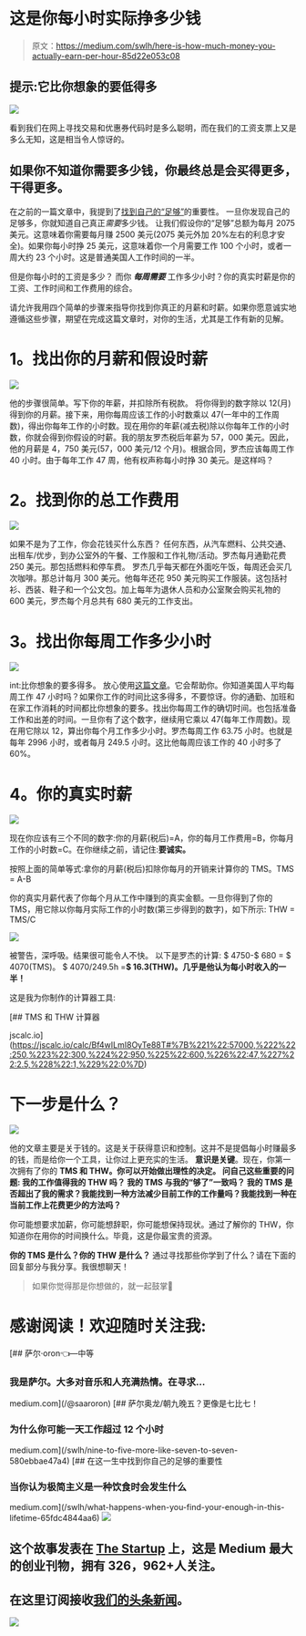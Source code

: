# 这是你每小时实际挣多少钱

> 原文：<https://medium.com/swlh/here-is-how-much-money-you-actually-earn-per-hour-85d22e053c08>

## 提示:它比你想象的要低得多

![](img/b90b76d71169bbf04b6d5eb94756be6f.png)

看到我们在网上寻找交易和优惠券代码时是多么聪明，而在我们的工资支票上又是多么无知，这是相当令人惊讶的。

## 如果你不知道你需要多少钱，你最终总是会买得更多，干得更多。

在之前的一篇文章中，我提到了[找到自己的“足够”](/swlh/what-happens-when-you-find-your-enough-in-this-lifetime-65fdc4844aa6)的重要性。
一旦你发现自己的足够多，你就知道自己真正*需要*多少钱。
让我们假设你的“足够”总额为每月 2075 美元。这意味着你需要每月赚 2500 美元(2075 美元外加 20%左右的利息才安全)。如果你每小时挣 25 美元，这意味着你一个月需要工作 100 个小时，或者一周大约 23 个小时。这是普通美国人工作时间的一半。

但是你每小时的工资是多少？
而你 ***每周需要*** 工作多少小时？你的真实时薪是你的工资、工作时间和工作费用的综合。

请允许我用四个简单的步骤来指导你找到你真正的月薪和时薪。如果你愿意诚实地遵循这些步骤，期望在完成这篇文章时，对你的生活，尤其是工作有新的见解。

# **1。找出你的月薪和假设时薪**

![](img/f459e16441275e7b7a513ea0d8039cac.png)

他的步骤很简单。写下你的年薪，并扣除所有税款。
将你得到的数字除以 12(月)得到你的月薪。接下来，用你每周应该工作的小时数乘以 47(一年中的工作周数)，得出你每年工作的小时数。现在用你的年薪(减去税)除以你每年工作的小时数，你就会得到你假设的时薪。我的朋友罗杰税后年薪为 57，000 美元。因此，他的月薪是 4，750 美元(57，000 美元/12 个月)。根据合同，罗杰应该每周工作 40 小时。由于每年工作 47 周，他有权声称每小时挣 30 美元。是这样吗？

# **2。找到你的总工作费用**

![](img/89feea3121e25fb17f362ec62180e00c.png)

如果不是为了工作，你会花钱买什么东西？
任何东西，从汽车燃料、公共交通、出租车/优步，到办公室外的午餐、工作服和工作礼物/活动。罗杰每月通勤花费 250 美元。那包括燃料和停车费。
罗杰几乎每天都在外面吃午饭，每周还会买几次咖啡。那总计每月 300 美元。他每年还花 950 美元购买工作服装。这包括衬衫、西装、鞋子和一个公文包。加上每年为退休人员和办公室聚会购买礼物的 600 美元，罗杰每个月总共有 680 美元的工作支出。

# **3。找出你每周工作多少小时**

![](img/ceacb690f9a911096a701bf61dea2150.png)

int:比你想象的要多得多。
放心使用[这篇文章](/swlh/nine-to-five-more-like-seven-to-seven-580ebbae47a4)。它会帮助你。你知道美国人平均每周工作 47 小时吗？如果你工作的时间比这多得多，不要惊讶。你的通勤、加班和在家工作消耗的时间都比你想象的要多。找出你每周工作的确切时间。也包括准备工作和出差的时间。一旦你有了这个数字，继续用它乘以 47(每年工作周数)。现在用它除以 12，算出你每个月工作多少小时。罗杰每周工作 63.75 小时。也就是每年 2996 小时，或者每月 249.5 小时。这比他每周应该工作的 40 小时多了 60%。

# **4。你的真实时薪**

![](img/9f77250c789ed7a210396144afc8051f.png)

现在你应该有三个不同的数字:你的月薪(税后)=A，你的每月工作费用=B，你每月工作的小时数=C。在你继续之前，请记住:**要诚实。**

按照上面的简单等式:拿你的月薪(税后)扣除你每月的开销来计算你的 TMS。TMS = A-B

你的真实月薪代表了你每个月从工作中赚到的真实金额。一旦你得到了你的 TMS，用它除以你每月实际工作的小时数(第三步得到的数字)，如下所示:
THW = TMS/C

![](img/8f689a6c20c630d48315dac287056031.png)

被警告，深呼吸。结果很可能令人不快。
以下是罗杰的计算:
$ 4750-$ 680 = $ 4070(TMS)。
$ 4070/249.5h =**$ 16.3(THW)。几乎是他认为每小时收入的一半！**

这是我为你制作的计算器工具:

 [## TMS 和 THW 计算器

jscalc.io](https://jscalc.io/calc/Bf4wILmI8OyTe88T#%7B%221%22:57000,%222%22:250,%223%22:300,%224%22:950,%225%22:600,%226%22:47,%227%22:2.5,%228%22:1,%229%22:0%7D) 

# 下一步是什么？

![](img/6eb904062082fda722ff4d38a6993b1e.png)

他的文章主要是关于钱的。这是关于获得意识和控制。这并不是提倡每小时赚最多的钱，而是给你一个工具，让你过上更充实的生活。
**意识是关键**。现在，你第一次拥有了你的 **TMS 和 THW。你可以开始做出理性的决定。
**问自己这些重要的问题:**
我的工作值得我的 THW 吗？
我的 TMS 与我的“够了”一致吗？
我的 TMS 是否超出了我的需求？我能找到一种方法减少目前工作的工作量吗？我能找到一种在当前工作上花费更少的方法吗？**

你可能想要求加薪，你可能想辞职，你可能想保持现状。通过了解你的 THW，你知道你在用你的时间换什么。毕竟，这是你最宝贵的资源。

**你的 TMS 是什么？你的 THW 是什么？**
通过寻找那些你学到了什么？请在下面的回复部分与我分享。我很想聊天！

> 如果你觉得那是你想做的，就一起鼓掌👏

# 感谢阅读！欢迎随时关注我:

[](/@saaroron) [## 萨尔·oron⁦⁦👈—中等

### 我是萨尔。大多对音乐和人充满热情。在寻求…

medium.com](/@saaroron) [](/swlh/nine-to-five-more-like-seven-to-seven-580ebbae47a4) [## 萨尔奥龙/朝九晚五？更像是七比七！

### 为什么你可能一天工作超过 12 个小时

medium.com](/swlh/nine-to-five-more-like-seven-to-seven-580ebbae47a4) [](/swlh/what-happens-when-you-find-your-enough-in-this-lifetime-65fdc4844aa6) [## 在这一生中找到你自己的足够的重要性

### 当你认为极简主义是一种饮食时会发生什么

medium.com](/swlh/what-happens-when-you-find-your-enough-in-this-lifetime-65fdc4844aa6) [![](img/308a8d84fb9b2fab43d66c117fcc4bb4.png)](https://medium.com/swlh)

## 这个故事发表在 [The Startup](https://medium.com/swlh) 上，这是 Medium 最大的创业刊物，拥有 326，962+人关注。

## 在这里订阅接收[我们的头条新闻](http://growthsupply.com/the-startup-newsletter/)。

[![](img/b0164736ea17a63403e660de5dedf91a.png)](https://medium.com/swlh)